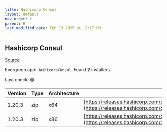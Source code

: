 ```yaml
---
title: Hashicorp Consul
layout: default
nav_order: 2
parent: H
last_modified_date: Feb 13 2025 at 12:17 PM
---
```


## Hashicorp Consul

[Source](https://www.consul.io/)

Evergreen app: `HashicorpConsul`. Found **2** installers.

Last check: 🟢

| Version | Type | Architecture | URI                                                                                                                                                          |
| ------- | ---- | ------------ | ------------------------------------------------------------------------------------------------------------------------------------------------------------ |
| 1.20.3  | zip  | x64          | [https://releases.hashicorp.com/consul/1.20.3/consul_1.20.3_windows_amd64.zip](https://releases.hashicorp.com/consul/1.20.3/consul_1.20.3_windows_amd64.zip) |
| 1.20.3  | zip  | x86          | [https://releases.hashicorp.com/consul/1.20.3/consul_1.20.3_windows_386.zip](https://releases.hashicorp.com/consul/1.20.3/consul_1.20.3_windows_386.zip)     |
